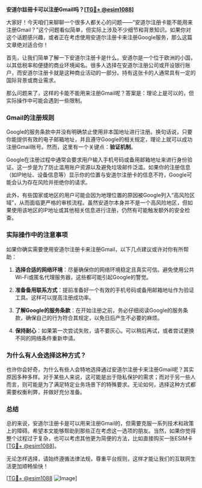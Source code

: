 **安道尔註冊卡可以注册Gmail吗？[[TG💪+ @esim1088](https://t.me/s/esim1088)]**

大家好！今天咱们来聊聊一个很多人都关心的问题——“安道尔注册卡能不能用来注册Gmail？”这个问题看似简单，但实际上涉及不少细节和背景知识。如果你对这个话题感兴趣，或者正在考虑使用安道尔注册卡来注册Google服务，那么这篇文章绝对适合你！

首先，让我们简单了解一下安道尔注册卡是什么。安道尔是一个位于欧洲的小国，以其低税率和便捷的商业环境闻名。很多人选择在安道尔注册公司或开设银行账户，而安道尔注册卡就是这种商业活动的一部分。持有这张卡的人通常具有一定的国际背景或商业需求。

那么问题来了，这样的卡能不能用来注册Gmail呢？答案是：理论上是可以的，但实际操作中可能会遇到一些限制。

### Gmail的注册规则

Google的服务条款中并没有明确禁止使用非本国地址进行注册。换句话说，只要你能提供有效的电子邮箱地址，并且遵守Google的相关规定，理论上就可以成功注册Gmail账号。然而，这里有一个关键点：**验证机制**。

Google在注册过程中通常会要求用户输入手机号码或备用邮箱地址来进行身份验证。这一步是为了防止滥用账户资源以及避免垃圾邮件泛滥。如果你的注册信息（如IP地址、设备信息等）显示你的位置与安道尔注册卡的信息不符，Google可能会认为存在风险并拒绝你的请求。

此外，有些国家或地区的用户可能会因为地理位置的原因被Google列入“高风险区域”，从而面临更严格的审核流程。虽然安道尔本身并不是一个高风险地区，但如果使用该地区的IP地址或其他相关信息进行注册，仍然有可能触发额外的安全检查。

### 实际操作中的注意事项

如果你确实需要使用安道尔注册卡来注册Gmail，以下几点建议或许对你有所帮助：

1. **选择合适的网络环境**：尽量确保你的网络环境稳定且真实可信。避免使用公共Wi-Fi或匿名代理服务器，这些都可能引起Google的警觉。
   
2. **准备备用联系方式**：提前准备好一个有效的手机号码或备用邮箱地址作为验证工具。这样可以提高注册成功率。

3. **了解Google的服务条款**：在开始注册之前，务必仔细阅读Google的服务条款，确保自己的行为符合其规定，以免日后产生不必要的麻烦。

4. **保持耐心**：如果第一次尝试失败，请不要灰心。可以稍后再试，或者尝试更换不同的网络条件重新申请。

### 为什么有人会选择这种方式？

也许你会好奇，为什么有些人会特地选择通过安道尔注册卡来注册Gmail呢？其实原因多种多样。对于某些人来说，这可能是出于隐私保护的需求；而对于另一些人而言，则可能是为了满足特定业务场景下的特殊要求。无论如何，选择这种方式都需要权衡利弊，并做好充分准备。

### 总结

总的来说，安道尔注册卡是可以用来注册Gmail的，但需要克服一系列技术和政策上的障碍。希望本文能够帮助到那些正在考虑这一选项的朋友。当然，如果你觉得整个过程过于复杂，也可以考虑其他更为简便的方法，比如直接购买一张ESIM卡[[TG💪+ @esim1088](https://t.me/s/esim1088)]。

无论怎样选择，请始终遵循法律法规，尊重平台规则，这样才能让我们的互联网生活更加顺畅愉快！

[[TG💪+ @esim1088](https://t.me/s/esim1088) ![Image](https://i.postimg.cc/4NQfJmqS/Snipaste-2025-05-13-00-14-12.png)]